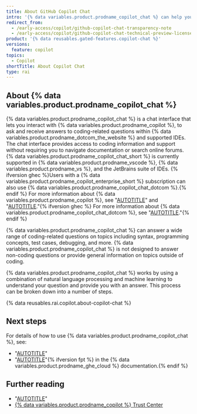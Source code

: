 ```yaml
---
title: About GitHub Copilot Chat
intro: '{% data variables.product.prodname_copilot_chat %} can help you by providing answers to coding related questions {% ifversion ghec %}on {% data variables.product.prodname_dotcom_the_website %} or{% endif %} directly within a supported IDE.'
redirect_from:
  - /early-access/copilot/github-copilot-chat-transparency-note
  - /early-access/copilot/github-copilot-chat-technical-preview-license-terms
product: '{% data reusables.gated-features.copilot-chat %}'
versions:
  feature: copilot
topics:
  - Copilot
shortTitle: About Copilot Chat
type: rai
---
```


## About {% data variables.product.prodname_copilot_chat %}

{% data variables.product.prodname_copilot_chat %} is a chat interface that lets you interact with {% data variables.product.prodname_copilot %}, to ask and receive answers to coding-related questions within {% data variables.product.prodname_dotcom_the_website %} and supported IDEs. The chat interface provides access to coding information and support without requiring you to navigate documentation or search online forums. {% data variables.product.prodname_copilot_chat_short %} is currently supported in {% data variables.product.prodname_vscode %}, {% data variables.product.prodname_vs %}, and the JetBrains suite of IDEs. {% ifversion ghec %}Users with a {% data variables.product.prodname_copilot_enterprise_short %} subscription can also use {% data variables.product.prodname_copilot_chat_dotcom %}.{% endif %} For more information about {% data variables.product.prodname_copilot %}, see "[AUTOTITLE](/copilot/overview-of-github-copilot/about-github-copilot-individual)" and "[AUTOTITLE](/copilot/overview-of-github-copilot/about-github-copilot-business)."{% ifversion ghec %} For more information about {% data variables.product.prodname_copilot_chat_dotcom %}, see "[AUTOTITLE](/enterprise-cloud@latest/copilot/github-copilot-enterprise/copilot-chat-in-github/using-github-copilot-chat-in-githubcom)."{% endif %}

{% data variables.product.prodname_copilot_chat %} can answer a wide range of coding-related questions on topics including syntax, programming concepts, test cases, debugging, and more. {% data variables.product.prodname_copilot_chat %} is not designed to answer non-coding questions or provide general information on topics outside of coding.

{% data variables.product.prodname_copilot_chat %} works by using a combination of natural language processing and machine learning to understand your question and provide you with an answer. This process can be broken down into a number of steps.

{% data reusables.rai.copilot.about-copilot-chat %}

## Next steps

For details of how to use {% data variables.product.prodname_copilot_chat %}, see:

- "[AUTOTITLE](/copilot/github-copilot-chat/using-github-copilot-chat-in-your-ide)"
- "[AUTOTITLE](/enterprise-cloud@latest/copilot/github-copilot-enterprise/copilot-chat-in-github/using-github-copilot-chat-in-githubcom)"{% ifversion fpt %} in the {% data variables.product.prodname_ghe_cloud %} documentation.{% endif %}

## Further reading

- "[AUTOTITLE](/free-pro-team@latest/site-policy/github-terms/github-copilot-pre-release-terms)"
- [{% data variables.product.prodname_copilot %} Trust Center](https://resources.github.com/copilot-trust-center/)
